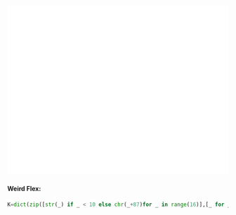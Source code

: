 [//]: # (https://github.com/lowlighter/metrics/blob/master/.github/readme/partials/documentation/setup/action.md)
[//]: # (yeah, go give it a read.. lul)

![Metrics](/github-metrics.svg)

#### Weird Flex:
```python
K=dict(zip([str(_) if _ < 10 else chr(_+87)for _ in range(16)],[_ for _ in range(16)]));print("".join([chr(sum([(K[c]<<_<<_<<_<<_)for _, c in enumerate("4834434b5221"[i:i+2][::-1])]))for i in range(0,len("4834434b5221"),2)]))
```
